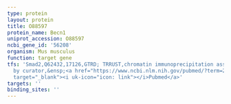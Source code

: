 ```yaml
---
type: protein
layout: protein
title: O88597
protein_name: Becn1
uniprot_accession: O88597
ncbi_gene_id: '56208'
organism: Mus musculus
function: target gene
tfs: 'Smad2,Q62432,17126,GTRD; TRRUST,chromatin immunoprecipitation assay; inferred
  by curator,&ensp;<a href="https://www.ncbi.nlm.nih.gov/pubmed/?term=25931117%5Buid%5D"
  target="_blank"><i uk-icon="icon: link"></i>Pubmed</a>'
targets: ''
binding_sites: ''
---
```

